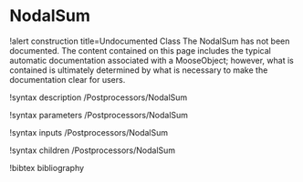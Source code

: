 <!-- MOOSE Documentation Stub: Remove this when content is added. -->

# NodalSum

!alert construction title=Undocumented Class
The NodalSum has not been documented. The content contained on this page includes the
typical automatic documentation associated with a MooseObject; however, what is contained is
ultimately determined by what is necessary to make the documentation clear for users.

!syntax description /Postprocessors/NodalSum

!syntax parameters /Postprocessors/NodalSum

!syntax inputs /Postprocessors/NodalSum

!syntax children /Postprocessors/NodalSum

!bibtex bibliography
